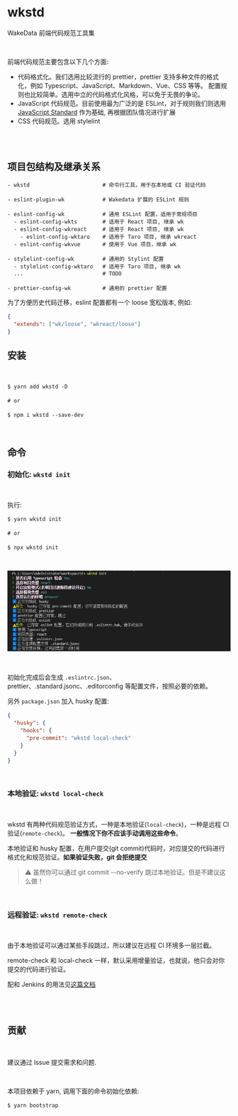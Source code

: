# wkstd

WakeData 前端代码规范工具集

<br>

前端代码规范主要包含以下几个方面:

- 代码格式化。我们选用比较流行的 prettier，prettier 支持多种文件的格式化，例如 Typescript、JavaScript、Markdown、Vue、CSS 等等。
  配置规则也比较简单。选用中立的代码格式化风格，可以免于无畏的争论。
- JavaScript 代码规范。目前使用最为广泛的是 ESLint，对于规则我们则选用 [JavaScript Standard](https://standardjs.com/readme-zhcn.html#%E6%9C%89%E7%9B%B8%E5%85%B3%E7%9A%84-nodejs-api-%E6%B2%A1) 作为基础, 再根据团队情况进行扩展
- CSS 代码规范。选用 stylelint

<br>
<br>

## 项目包结构及继承关系

```shell
- wkstd                       # 命令行工具，用于在本地或 CI 验证代码

- eslint-plugin-wk            # Wakedata 扩展的 ESLint 规则

- eslint-config-wk            # 通用 ESLint 配置，适用于常规项目
  - eslint-config-wkts        # 适用于 React 项目, 继承 wk
  - eslint-config-wkreact     # 适用于 React 项目, 继承 wk
    - eslint-config-wktaro    # 适用于 Taro 项目, 继承 wkreact
  - eslint-config-wkvue       # 使用于 Vue 项目，继承 wk 

- stylelint-config-wk         # 通用的 Stylint 配置
  - stylelint-config-wktaro   # 适用于 Taro 项目, 继承 wk
  ...                         # TODO

- prettier-config-wk          # 通用的 prettier 配置
```

为了方便历史代码迁移，eslint 配置都有一个 loose 宽松版本, 例如:

```json
{
  "extends": ["wk/loose", "wkreact/loose"]
}
```



## 安装

<br>

```shell
$ yarn add wkstd -D

# or

$ npm i wkstd --save-dev
```

<br>

## 命令

### 初始化:  `wkstd init`

<br>

执行:

```shell
$ yarn wkstd init

# or

$ npx wkstd init
```

<br>

![](./snapshots/init.png)

<br>

初始化完成后会生成 `.eslintrc.json`、prettier、.standard.jsonc、.editorconfig 等配置文件，按照必要的依赖。

另外 `package.json` 加入 husky 配置:

```json
{
  "husky": {
    "hooks": {
      "pre-commit": "wkstd local-check"
    }
  }
}
```

<br>

### 本地验证:  `wkstd local-check`

<br>

wkstd 有两种代码规范验证方式，一种是本地验证(`local-check`)，一种是远程 CI 验证(`remote-check`)。
**一般情况下你不应该手动调用这些命令**。

本地验证和 husky 配置，在用户提交(git commit)代码时，对应提交的代码进行格式化和规范验证。**如果验证失败，git 会拒绝提交**

> ⚠️ 虽然你可以通过 git commit --no-verify 跳过本地验证。但是不建议这么做！


<br>

### 远程验证: `wkstd remote-check`

<br>

由于本地验证可以通过某些手段跳过，所以建议在远程 CI 环境多一层拦截。

remote-check 和 local-check 一样，默认采用增量验证，也就说，他只会对你提交的代码进行验证。

配和 Jenkins 的用法见[这篇文档](https://www.notion.so/Lint-714245be386a42a78120b7711e2c44a5)


<br>
<br>

## 贡献

<br>

建议通过 Issue 提交需求和问题. 

<br>

本项目依赖于 yarn, 调用下面的命令初始化依赖:

```shell
$ yarn bootstrap
```
